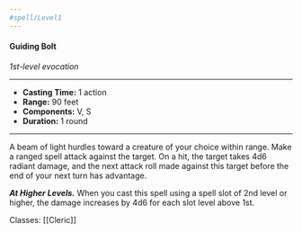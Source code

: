 ```yaml
---
#spell/Level1
---
```

#### Guiding Bolt
*1st-level evocation*
___
- **Casting Time:** 1 action
- **Range:** 90 feet
- **Components:** V, S
- **Duration:** 1 round
---
A beam of light hurdles toward a creature of your choice within range. Make a ranged spell attack against the target. On a hit, the target takes 4d6 radiant damage, and the next attack roll made against this target before the end of your next turn has advantage.

***At Higher Levels.*** When you cast this spell using a spell slot of 2nd level or higher, the damage increases by 4d6 for each slot level above 1st.

Classes: [[Cleric]]